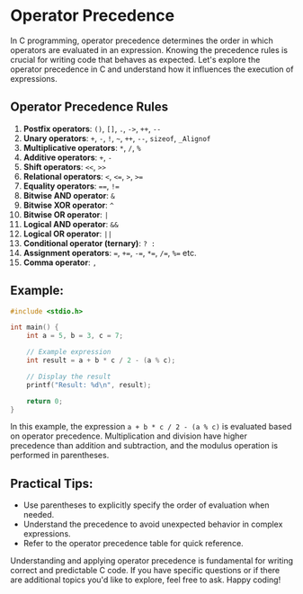 # Operator Precedence

In C programming, operator precedence determines the order in which operators are evaluated in an expression. Knowing
the precedence rules is crucial for writing code that behaves as expected. Let's explore the operator precedence in C
and understand how it influences the execution of expressions.

## Operator Precedence Rules

1. **Postfix operators**: `()`, `[]`, `.`, `->`, `++`, `--`
2. **Unary operators**: `+`, `-`, `!`, `~`, `++`, `--`, `sizeof`, `_Alignof`
3. **Multiplicative operators**: `*`, `/`, `%`
4. **Additive operators**: `+`, `-`
5. **Shift operators**: `<<`, `>>`
6. **Relational operators**: `<`, `<=`, `>`, `>=`
7. **Equality operators**: `==`, `!=`
8. **Bitwise AND operator**: `&`
9. **Bitwise XOR operator**: `^`
10. **Bitwise OR operator**: `|`
11. **Logical AND operator**: `&&`
12. **Logical OR operator**: `||`
13. **Conditional operator (ternary)**: `? :`
14. **Assignment operators**: `=`, `+=`, `-=`, `*=`, `/=`, `%=` etc.
15. **Comma operator**: `,`

## Example:

```c
#include <stdio.h>

int main() {
    int a = 5, b = 3, c = 7;

    // Example expression
    int result = a + b * c / 2 - (a % c);

    // Display the result
    printf("Result: %d\n", result);

    return 0;
}
```

In this example, the expression `a + b * c / 2 - (a % c)` is evaluated based on operator precedence. Multiplication and
division have higher precedence than addition and subtraction, and the modulus operation is performed in parentheses.

## Practical Tips:

- Use parentheses to explicitly specify the order of evaluation when needed.
- Understand the precedence to avoid unexpected behavior in complex expressions.
- Refer to the operator precedence table for quick reference.

Understanding and applying operator precedence is fundamental for writing correct and predictable C code. If you have
specific questions or if there are additional topics you'd like to explore, feel free to ask. Happy coding!